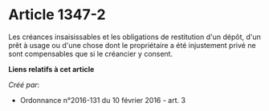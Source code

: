 # Article 1347-2

Les créances insaisissables et les obligations de restitution d'un dépôt, d'un prêt à usage ou d'une chose dont le
propriétaire a été injustement privé ne sont compensables que si le créancier y consent.

**Liens relatifs à cet article**

_Créé par_:

  - Ordonnance n°2016-131 du 10 février 2016 - art. 3
